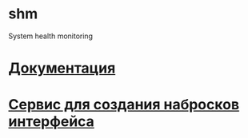 shm
===

System health monitoring

# [Документация](https://drive.google.com/?tab=wo&authuser=0#folders/0B2LDLeilUCaHTmU1c3hnYnJCam8)
# [Сервис для создания набросков интерфейса](http://moqups.com)